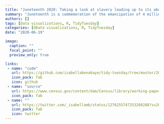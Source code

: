 ```yaml
---
title: "Juneteenth 2020: Taking a look at slavery leading up to its abolishment"
summary: "Juneteenth is a commemoration of the emancipation of 4 million enslaved African Americans & a celebration of freedom. It's an important moment in American history."
authors: []
tags: [Data visualizations, R, TidyTuesday]
categories: [dData visualizations, R, TidyTuesday]
date: "2020-06-19"

image:
  caption: ""
  focal_point: ""
  preview_only: true

links:
 - name: "code"
   url: https://github.com/isabellabenabaye/tidy-tuesday/tree/master/2020/25_american_slavery_juneteenth
   icon_pack: fab
   icon: github
 - name: "source"
   url: https://www.census.gov/content/dam/Census/library/working-papers/2002/demo/POP-twps0056.pdf
   icon_pack: fab
 - name: ""
   url: https://twitter.com/_isabellamb/status/1276255747253260288?s=20
   icon_pack: fab
   icon: twitter
---
```

 
